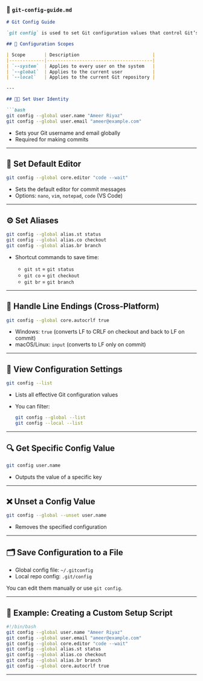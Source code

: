 

### 📄 `git-config-guide.md`

````markdown
# Git Config Guide

`git config` is used to set Git configuration values that control Git’s behavior and preferences.

## 📌 Configuration Scopes

| Scope       | Description                           |
|-------------|---------------------------------------|
| `--system`  | Applies to every user on the system   |
| `--global`  | Applies to the current user           |
| `--local`   | Applies to the current Git repository |

---

## 🧑‍💻 Set User Identity

```bash
git config --global user.name "Ameer Riyaz"
git config --global user.email "ameer@example.com"
````

* Sets your Git username and email globally
* Required for making commits

---

## 📝 Set Default Editor

```bash
git config --global core.editor "code --wait"
```

* Sets the default editor for commit messages
* Options: `nano`, `vim`, `notepad`, `code` (VS Code)

---

## ⚙️ Set Aliases

```bash
git config --global alias.st status
git config --global alias.co checkout
git config --global alias.br branch
```

* Shortcut commands to save time:

  * `git st` = `git status`
  * `git co` = `git checkout`
  * `git br` = `git branch`

---

## 🔁 Handle Line Endings (Cross-Platform)

```bash
git config --global core.autocrlf true
```

* Windows: `true` (converts LF to CRLF on checkout and back to LF on commit)
* macOS/Linux: `input` (converts to LF only on commit)

---

## 🧾 View Configuration Settings

```bash
git config --list
```

* Lists all effective Git configuration values
* You can filter:

  ```bash
  git config --global --list
  git config --local --list
  ```

---

## 🔍 Get Specific Config Value

```bash
git config user.name
```

* Outputs the value of a specific key

---

## ❌ Unset a Config Value

```bash
git config --global --unset user.name
```

* Removes the specified configuration

---

## 🗂️ Save Configuration to a File

* Global config file: `~/.gitconfig`
* Local repo config: `.git/config`

You can edit them manually or use `git config`.

---

## 🧪 Example: Creating a Custom Setup Script

```bash
#!/bin/bash
git config --global user.name "Ameer Riyaz"
git config --global user.email "ameer@example.com"
git config --global core.editor "code --wait"
git config --global alias.st status
git config --global alias.co checkout
git config --global alias.br branch
git config --global core.autocrlf true
```

---


